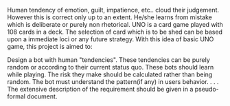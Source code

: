 Human tendency of emotion, guilt, impatience, etc..  cloud their judgement. However this is correct only up to an extent. He/she learns from mistake which is deliberate or purely non rhetorical.
UNO is a card game played with 108 cards in a deck. The selection of card which is to be shed can be based upon a immediate loci or any future strategy.
With this idea of basic UNO game, this project is aimed to:

Design a bot with human "tendencies".
These tendencies can be purely random or according to their current status quo.
These bots should learn while playing.
The risk they make should be calculated rather than being random.
The bot must understand the pattern(if any) in users behavior.
.
.
.
The extensive description of the requirement should be given in a pseudo-formal document.